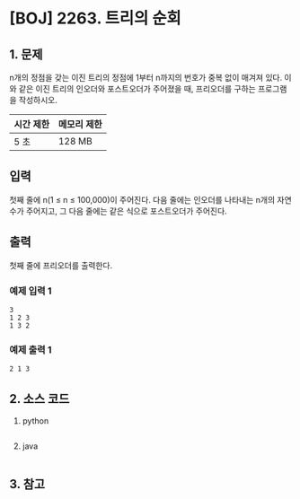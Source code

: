 # [BOJ] 2263. 트리의 순회

## 1. 문제

n개의 정점을 갖는 이진 트리의 정점에 1부터 n까지의 번호가 중복 없이 매겨져 있다. 이와 같은 이진 트리의 인오더와 포스트오더가 주어졌을 때, 프리오더를 구하는 프로그램을 작성하시오.


| 시간 제한 | 메모리 제한 |
|:------|:-------| 
| 5 초   | 128 MB |


## 입력

첫째 줄에 n(1 ≤ n ≤ 100,000)이 주어진다. 다음 줄에는 인오더를 나타내는 n개의 자연수가 주어지고, 그 다음 줄에는 같은 식으로 포스트오더가 주어진다.


## 출력

첫째 줄에 프리오더를 출력한다.

### 예제 입력 1

```
3
1 2 3
1 3 2
```

### 예제 출력 1

```
2 1 3
```




## 2. 소스 코드

1. python

```python

```

2. java

```java

```


## 3. 참고

```

```




